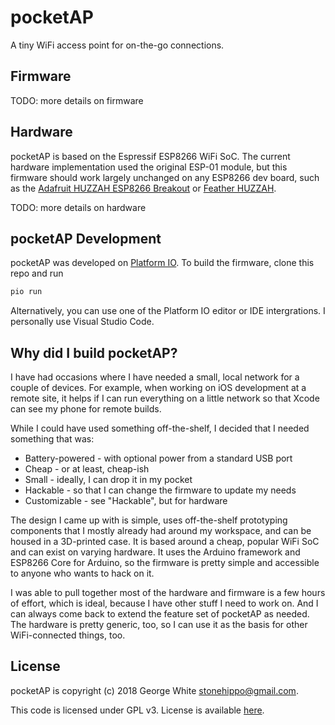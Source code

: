 # pocketAP

A tiny WiFi access point for on-the-go connections.

## Firmware

TODO: more details on firmware

## Hardware

pocketAP is based on the Espressif ESP8266 WiFi SoC. The current hardware implementation used the original ESP-01 module, but this firmware should work largely unchanged on any ESP8266 dev board, such as the [Adafruit HUZZAH ESP8266 Breakout](https://www.adafruit.com/product/2471) or [Feather HUZZAH](https://www.adafruit.com/product/3404).

TODO: more details on hardware

## pocketAP Development

pocketAP was developed on [Platform IO](http://platformio.org). To build the firmware, clone this repo and run

```sh
pio run
```

Alternatively, you can use one of the Platform IO editor or IDE intergrations. I personally use Visual Studio Code.

## Why did I build pocketAP?

I have had occasions where I have needed a small, local network for a couple of devices. For example, when working on iOS development at a remote site, it helps if I can run everything on a little network so that Xcode can see my phone for remote builds.

While I could have used something off-the-shelf, I decided that I needed something that was:

* Battery-powered - with optional power from a standard USB port
* Cheap - or at least, cheap-ish
* Small - ideally, I can drop it in my pocket
* Hackable - so that I can change the firmware to update my needs
* Customizable - see "Hackable", but for hardware

The design I came up with is simple, uses off-the-shelf prototyping components that I mostly already had around my workspace, and can be housed in a 3D-printed case. It is based around a cheap, popular WiFi SoC and can exist on varying hardware. It uses the Arduino framework and ESP8266 Core for Arduino, so the firmware is pretty simple and accessible to anyone who wants to hack on it.

I was able to pull together most of the hardware and firmware is a few hours of effort, which is ideal, because I have other stuff I need to work on. And I can always come back to extend the feature set of pocketAP as needed. The hardware is pretty generic, too, so I can use it as the basis for other WiFi-connected things, too.

## License

pocketAP is copyright (c) 2018 George White <stonehippo@gmail.com>.

This code is licensed under GPL v3. License is available [here](/LICENSE).